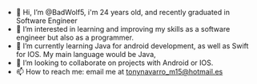 - 👋 Hi, I’m @BadWolf5, i'm 24 years old, and recently graduated in Software Engineer
- 👀 I’m interested in learning and improving my skills as a software engineer but also as a programmer. 
- 🌱 I’m currently learning Java for android development, as well as Swift for IOS. My main language would be Java, 
- 💞️ I’m looking to collaborate on projects with Android or IOS.
- 📫 How to reach me: email me at tonynavarro_m15@hotmail.es

<!---
BadWolf5/BadWolf5 is a ✨ special ✨ repository because its `README.md` (this file) appears on your GitHub profile.
You can click the Preview link to take a look at your changes.
--->
